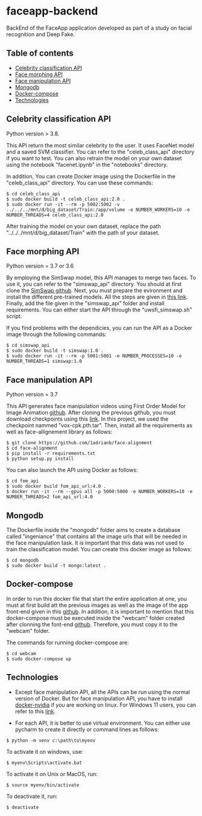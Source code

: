 # faceapp-backend
BackEnd of the FaceApp application developed as part of a study on facial recognition and Deep Fake.

## Table of contents
* [Celebrity classification API](#celebrity-classification-api)
* [Face morphing API](#face-morphing-api)
* [Face manipulation API](#face-manipulation-api)
* [Mongodb](#mongodb)
* [Docker-compose](#docker-compose)
* [Technologies](#technologies)

## Celebrity classification API
Python version > 3.8.

This API return the most similar celebrity to the user. It uses FaceNet model and a saved SVM classifier. You can refer to the "celeb_class_api" directory if you want to test. You can also retrain the model on your own dataset using the notebook "facenet.ipynb" in the "notebooks" directory. 

In addition, You can create Docker image using the Dockerfile in the "celeb_class_api" directory.  You can use these commands:

```
$ cd celeb_class_api
$ sudo docker build -t celeb_class_api:2.0 .
$ sudo docker run -it --rm -p 5002:5002 -v ../../../mnt/d/big_dataset/Train:/app/volume -e NUMBER_WORKERS=10 -e NUMBER_THREADS=4 celeb_class_api:2.0
```
After training the model on your own dataset, replace the path "../../../mnt/d/big_dataset/Train" with the path of your dataset.

## Face morphing API
Python version = 3.7 or 3.6

By employing the SimSwap model, this API manages to merge two faces. To use it, you can refer to the "simswap_api" directory. You should at first clone the [SimSwap github](https://github.com/neuralchen/SimSwap). Next, you must prepare the evironment and install the different pre-trained models. All the steps are given in [this link](https://github.com/neuralchen/SimSwap/blob/main/docs/guidance/preparation.md). Finally, add the file given in the "simswap_api" folder and install requirements. You can either start the API through the "uwsfi_simswap.sh" script.

If you find problems with the dependicies, you can run the API as a Docker image through the following commands:

```
$ cd simswap_api
$ sudo docker build -t simswap:1.0 .
$ sudo docker run -it --rm -p 5001:5001 -e NUMBER_PROCESSES=10 -e NUMBER_THREADS=1 simswap:1.0
```
## Face manipulation API
Python version = 3.7

This API generates face manipulation videos using First Order Model for Image Animation [github](https://github.com/AliaksandrSiarohin/first-order-model). After cloning the previous github, you must download checkpoints using this [link](https://drive.google.com/drive/folders/1PyQJmkdCsAkOYwUyaj_l-l0as-iLDgeH). In this project, we used the checkpoint nammed "vox-cpk.pth.tar". Then, install all the requirements as well as face-allignement library as follows:
```
$ git clone https://github.com/1adrianb/face-alignment
$ cd face-alignment
$ pip install -r requirements.txt
$ python setup.py install
```

You can also launch the API using Docker as follows:

```
$ cd fom_api
$ sudo docker build fom_api_url:4.0 .
$ docker run -it --rm --gpus all -p 5000:5000 -e NUMBER_WORKERS=10 -e NUMBER_THREADS=2 fom_api_url:4.0
```

## Mongodb
The Dockerfile inside the "mongodb" folder aims to create a database called "ingeniance" that contains all the image urls that will be needed in the face manipulation task. It is important that this data was not used to train the classification model. You can create this docker image as follows:

```
$ cd mongodb
$ sudo docker build -t mongo:latest .
```

## Docker-compose

In order to run this docker file that start the entire application at one, you must at first build att the previous images as well as the image of the app front-end given in this [github](https://github.com/inpulse-tv/webcam). In addition, it is important to mention that this docker-compose must be executed inside the "webcam" folder created after clonning the font-end [github](https://github.com/inpulse-tv/webcam). Therefore, you must copy it to the "webcam" folder.

The commands for running docker-compose are:

```
$ cd webcam
$ sudo docker-compose up
```

## Technologies
* Except face manipulation API, all the APIs can be run using the normal version of Docker. But for face manipulation API, you have to install [docker-nvidia](https://docs.nvidia.com/datacenter/cloud-native/container-toolkit/install-guide.html) if you are working on linux. For Windows 11 users, you can refer to this [link](https://docs.nvidia.com/cuda/wsl-user-guide/index.html). 

* For each API, it is better to use virtual environment. You can either use pycharm to create it directly or command lines as follows:

```
$ python -m venv c:\path\to\myenv
```
To activate it on windows, use:

```
$ myenv\Scripts\activate.bat
```
To activate it on Unix or MacOS, run:

```
$ source myenv/bin/activate
```
To deactivate it, run:
```
$ deactivate
```